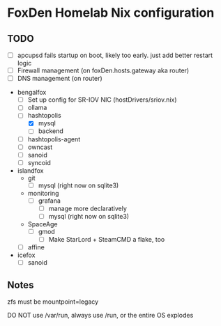 # FoxDen Homelab Nix configuration

## TODO

- [ ] apcupsd fails startup on boot, likely too early. just add better restart logic
- [ ] Firewall management (on foxDen.hosts.gateway aka router)
- [ ] DNS management (on router)
- bengalfox
	- [ ] Set up config for SR-IOV NIC (hostDrivers/sriov.nix)
	- [ ] ollama
	- [ ] hashtopolis
		- [x] mysql
		- [ ] backend
	- [ ] hashtopolis-agent
	- [ ] owncast
	- [ ] sanoid
	- [ ] syncoid
- islandfox
	- git
		- [ ] mysql (right now on sqlite3)
	- monitoring
		- [ ] grafana
			- [ ] manage more declaratively
			- [ ] mysql (right now on sqlite3)
	- SpaceAge
		- [ ] gmod
			- [ ] Make StarLord + SteamCMD a flake, too
	- [ ] affine
- icefox
	- [ ] sanoid

## Notes

zfs must be mountpoint=legacy

DO NOT use /var/run, always use /run, or the entire OS explodes
